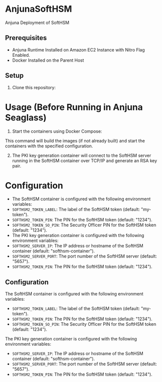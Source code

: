 # AnjunaSoftHSM
Anjuna Deployment of SoftHSM

## Prerequisites
- Anjuna Runtime Installed on Amazon EC2 Instance with Nitro Flag Enabled.
- Docker Installed on the Parent Host

## Setup
1. Clone this repository:

# Usage (Before Running in Anjuna Seaglass)

1. Start the containers using Docker Compose:

This command will build the images (if not already built) and start the containers with the specified configuration.

2. The PKI key generation container will connect to the SoftHSM server running in the SoftHSM container over TCP/IP and generate an RSA key pair.

# Configuration

- The SoftHSM container is configured with the following environment variables:
- `SOFTHSM2_TOKEN_LABEL`: The label of the SoftHSM token (default: "my-token").
- `SOFTHSM2_TOKEN_PIN`: The PIN for the SoftHSM token (default: "1234").
- `SOFTHSM2_TOKEN_SO_PIN`: The Security Officer PIN for the SoftHSM token (default: "1234").
- The PKI key generation container is configured with the following environment variables:
- `SOFTHSM2_SERVER_IP`: The IP address or hostname of the SoftHSM container (default: "softhsm-container").
- `SOFTHSM2_SERVER_PORT`: The port number of the SoftHSM server (default: "5657").
- `SOFTHSM2_TOKEN_PIN`: The PIN for the SoftHSM token (default: "1234").

## Configuration

The SoftHSM container is configured with the following environment variables:

- `SOFTHSM2_TOKEN_LABEL`: The label of the SoftHSM token (default: "my-token").
- `SOFTHSM2_TOKEN_PIN`: The PIN for the SoftHSM token (default: "1234").
- `SOFTHSM2_TOKEN_SO_PIN`: The Security Officer PIN for the SoftHSM token (default: "1234").

The PKI key generation container is configured with the following environment variables:

- `SOFTHSM2_SERVER_IP`: The IP address or hostname of the SoftHSM container (default: "softhsm-container").
- `SOFTHSM2_SERVER_PORT`: The port number of the SoftHSM server (default: "5657").
- `SOFTHSM2_TOKEN_PIN`: The PIN for the SoftHSM token (default: "1234").
